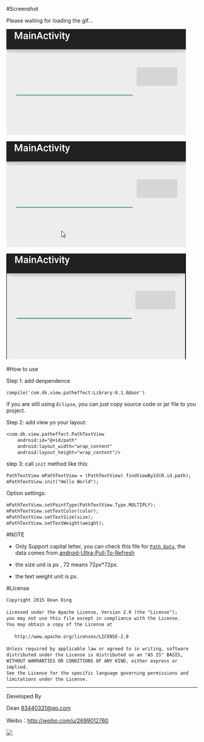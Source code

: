 #Screenshot

Please waiting for loading the gif...

![](/path1.gif)

![](/path2.gif)

![](/path3.gif)


#How to use

Step 1: add denpendence


    compile('com.dk.view.patheffect:Library:0.1.0@aar')
    
    
 if you are still using `Eclipse`, you can just copy source code or jar file to you project.


Step 2: add view yo your layout:

    <com.dk.view.patheffect.PathTextView
        android:id="@+id/path"
        android:layout_width="wrap_content"
        android:layout_height="wrap_content"/>

step 3: call `init` method like this:

    PathTextView mPathTextView = (PathTextView) findViewById(R.id.path);
	mPathTextView.init("Hello World");

Option settings:

    mPathTextView.setPaintType(PathTextView.Type.MULTIPLY);
    mPathTextView.setTextColor(color);
    mPathTextView.setTextSize(size);
    mPathTextView.setTextWeight(weight);

#NOTE

- Only Support capital letter, you can check this file for [`Path Data`](https://github.com/dkmeteor/PathEffectTextView/blob/master/Library/src/main/java/com/dk/view/patheffect/MatchPath.java), the data comes from [android-Ultra-Pull-To-Refresh](https://github.com/liaohuqiu/android-Ultra-Pull-To-Refresh/)

- the size unit is px , 72 means 72px*72px.

- the text weight unit is px.
 

#License

    Copyright 2015 Dean Ding

    Licensed under the Apache License, Version 2.0 (the "License");
    you may not use this file except in compliance with the License.
    You may obtain a copy of the License at

       http://www.apache.org/licenses/LICENSE-2.0

    Unless required by applicable law or agreed to in writing, software
    distributed under the License is distributed on an "AS IS" BASIS,
    WITHOUT WARRANTIES OR CONDITIONS OF ANY KIND, either express or implied.
    See the License for the specific language governing permissions and
    limitations under the License.

---
Developed By


Dean <93440331@qq.com>  

Weibo：http://weibo.com/u/2699012760

![](https://avatars0.githubusercontent.com/u/5019523?v=3&s=460)